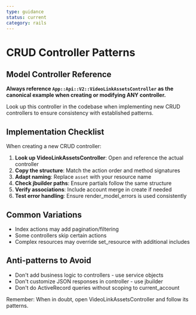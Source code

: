 ```yaml
---
type: guidance
status: current
category: rails
---
```


# CRUD Controller Patterns

## Model Controller Reference
**Always reference `App::Api::V2::VideoLinkAssetsController` as the canonical example when creating or modifying ANY controller.**

Look up this controller in the codebase when implementing new CRUD controllers to ensure consistency with established patterns.

## Implementation Checklist
When creating a new CRUD controller:

1. **Look up VideoLinkAssetsController**: Open and reference the actual controller
2. **Copy the structure**: Match the action order and method signatures
3. **Adapt naming**: Replace `asset` with your resource name
4. **Check jbuilder paths**: Ensure partials follow the same structure
5. **Verify associations**: Include account merge in create if needed
6. **Test error handling**: Ensure render_model_errors is used consistently

## Common Variations
- Index actions may add pagination/filtering
- Some controllers skip certain actions
- Complex resources may override set_resource with additional includes

## Anti-patterns to Avoid
- Don't add business logic to controllers - use service objects
- Don't customize JSON responses in controller - use jbuilder
- Don't do ActiveRecord queries without scoping to current_account

Remember: When in doubt, open VideoLinkAssetsController and follow its patterns.
